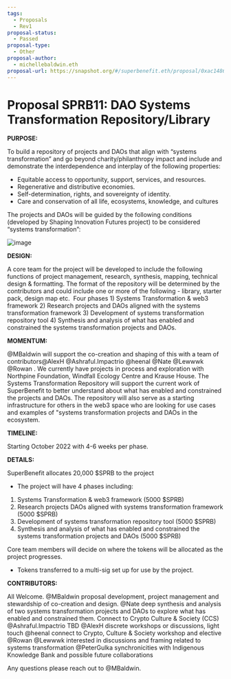 ```yaml
---
tags:
  - Proposals
  - Rev1
proposal-status:
  - Passed
proposal-type:
  - Other
proposal-author:
  - michellebaldwin.eth
proposal-url: https://snapshot.org/#/superbenefit.eth/proposal/0xac14863c9e78397efe863507044d1f56bcaaff636798a1a3b6c81d99200af81d
---
```

# Proposal SPRB11: DAO Systems Transformation Repository/Library 

**PURPOSE:**

To build a repository of projects and DAOs that align with “systems transformation” and go beyond charity/philanthropy impact and include and demonstrate the interdependence and interplay of the following properties:
- Equitable access to opportunity, support, services, and resources.
- Regenerative and distributive economies.
- Self-determination, rights, and sovereignty of identity.
- Care and conservation of all life, ecosystems, knowledge, and cultures

The projects and DAOs will be guided by the following conditions (developed by Shaping Innovation Futures project) to be considered “systems transformation”:

![image](ipfs://bafkreifck7eqpszuendy3zszekfl7p3qv3i2gouseylda222ecdol2pdru)
  
**DESIGN:**

A core team for the project will be developed to include the following functions of project management, research, synthesis, mapping, technical design & formatting. The format of the repository will be determined by the contributors and could include one or more of the following - library, starter pack, design map etc. 
Four phases 1) Systems Transformation & web3 framework 2) Research projects and DAOs aligned with the systems transformation framework 3) Development of systems transformation repository tool 4) Synthesis and analysis of what has enabled and constrained the systems transformation projects and DAOs.

**MOMENTUM:**

@MBaldwin will support the co-creation and shaping of this with a team of contributors@AlexH @Ashraful.Impactrio @heenal @Nate  @Lewwwk @Rowan . We currently have projects in process and exploration with Northpine Foundation, Windfall Ecology Centre and Krause House. The Systems Transformation Repository will support the current work of SuperBenefit to better understand about what has enabled and constrained the projects and DAOs. The repository will also serve as a starting infrastructure for others in the web3 space who are looking for use cases and examples of "systems transformation projects and DAOs in the ecosystem.

**TIMELINE:**

Starting October 2022 with 4-6 weeks per phase. 

**DETAILS:**

SuperBenefit allocates 20,000 $SPRB to the project
- The project will have 4 phases including:
1) Systems Transformation & web3 framework (5000 $SPRB) 
2) Research projects DAOs aligned with systems transformation framework (5000 $SPRB) 
3) Development of systems transformation repository tool (5000 $SPRB) 
4) Synthesis and analysis of what has enabled and constrained the systems transformation projects and DAOs (5000 $SPRB)

Core team members will decide on where the tokens will be allocated as the project progresses.
- Tokens transferred to a multi-sig set up for use by the project. 

**CONTRIBUTORS:**

All Welcome.
@MBaldwin proposal development, project management and stewardship of co-creation and design.
@Nate deep synthesis and analysis of two systems transformation projects and DAOs to explore what has enabled and constrained them. Connect to Crypto Culture & Society (CCS)
@Ashraful.Impactrio TBD
@AlexH discrete workshops or discussions, light touch
@heenal connect to Crypto, Culture & Society workshop and elective
@Rowan  @Lewwwk interested in discussions and framing related to systems transformation 
@PeterGulka synchronicities with Indigenous Knowledge Bank and possible future collaborations

Any questions please reach out to @MBaldwin.

